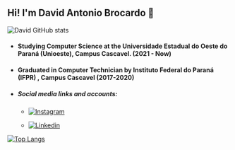 
## Hi! I'm David Antonio Brocardo 👋

![David GitHub stats](https://github-readme-stats.vercel.app/api?username=DavidBrocardo&show_icons=true&theme=dracula&count_private=true)

* #### Studying Computer Science at the Universidade Estadual do Oeste do Paraná (Unioeste), Campus Cascavel. (2021 - Now)

* #### Graduated in Computer Technician by Instituto Federal do Paraná (IFPR) , Campus Cascavel  (2017-2020)

* ##### **Social media links and accounts:**

  - [![Instagram](https://img.shields.io/badge/Instagram-E4405F?style=for-the-badge&logo=instagram&logoColor=white)](https://www.instagram.com/brocardo_david/)

  - [![Linkedin](https://img.shields.io/badge/LinkedIn-0077B5?style=for-the-badge&logo=linkedin&logoColor=white)](https://www.linkedin.com/in/david-antonio-brocardo-8712bb1b6/)
  


[![Top Langs](https://github-readme-stats.vercel.app/api/top-langs/?username=DavidBrocardo&langs_count=8)](https://github.com/DavidBrocardo/github-readme-stats)
